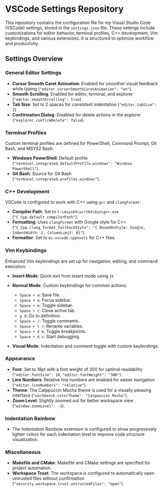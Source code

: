 # VSCode Settings Repository

This repository contains the configuration file for my Visual Studio Code (VSCode) settings, stored in the `settings.json` file. These settings include customizations for editor behavior, terminal profiles, C++ development, Vim keybindings, and various extensions. It is structured to optimize workflow and productivity.

## Settings Overview

### General Editor Settings
- **Cursor Smooth Caret Animation**: Enabled for smoother visual feedback while typing (`"editor.cursorSmoothCaretAnimation": "on"`).
- **Smooth Scrolling**: Enabled for editor, terminal, and explorer (`"editor.smoothScrolling": true`).
- **Tab Size**: Set to 2 spaces for consistent indentation (`"editor.tabSize": 2`).
- **Confirmation Dialog**: Disabled for delete actions in the explorer (`"explorer.confirmDelete": false`).

### Terminal Profiles
Custom terminal profiles are defined for PowerShell, Command Prompt, Git Bash, and MSYS2 Bash:
- **Windows PowerShell**: Default profile (`"terminal.integrated.defaultProfile.windows": "Windows PowerShell"`).
- **Git Bash**: Source for Git Bash (`"terminal.integrated.profiles.windows"`).

### C++ Development
VSCode is configured to work with C++ using `gcc` and `clangFormat`:
- **Compiler Path**: Set to `C:\msys64\ucrt64\bin\g++.exe` (`"C_Cpp.default.compilerPath"`).
- **Formatting**: Uses `clangFormat` with Google style for C++ (`"C_Cpp.clang_format_fallbackStyle": "{ BasedOnStyle: Google, IndentWidth: 2, ColumnLimit: 0}"`).
- **Formatter**: Set to `ms-vscode.cpptools` for C++ files.

### Vim Keybindings
Enhanced Vim keybindings are set up for navigation, editing, and command execution:
- **Insert Mode**: Quick exit from insert mode using `jk`
- **Normal Mode**: Custom keybindings for common actions:
  - `Space + w`: Save file.
  - `Space + o`: Focus sidebar.
  - `Space + e`: Toggle sidebar.
  - `Space + c`: Close active tab.
  - `g d`: Go to definition.
  - `Space + /`: Toggle comments.
  - `Space + l r`: Rename variables.
  - `Space + d b`: Toggle breakpoints.
  - `Space + d c`: Start debugging.

- **Visual Mode**: Indentation and comment toggle with custom keybindings.

### Appearance
- **Font**: Set to 18pt with a font weight of 300 for optimal readability (`"editor.fontSize": 18`, `"editor.fontWeight": "300"`).
- **Line Numbers**: Relative line numbers are enabled for easier navigation (`"editor.lineNumbers": "relative"`).
- **Theme**: The Catppuccin Mocha theme is used for a visually pleasing interface (`"workbench.colorTheme": "Catppuccin Mocha"`).
- **Zoom Level**: Slightly zoomed out for better workspace view (`"window.zoomLevel": -1`).

### Indentation Rainbow
- The Indentation Rainbow extension is configured to show progressively lighter colors for each indentation level to improve code structure visualization.

### Miscellaneous
- **Makefile and CMake**: Makefile and CMake settings are specified for project automation.
- **Workspace Trust**: The workspace is configured to automatically open untrusted files without confirmation (`"security.workspace.trust.untrustedFiles": "open"`).
